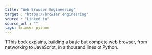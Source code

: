 ```yaml
---
title: "Web Browser Engineering"
target : "https://browser.engineering"
source : "Linked in"
source_url : ""
tags: Briwser python 
---
```


TThis book explains, building a basic but complete web browser, from networking to JavaScript, in a thousand lines of Python.